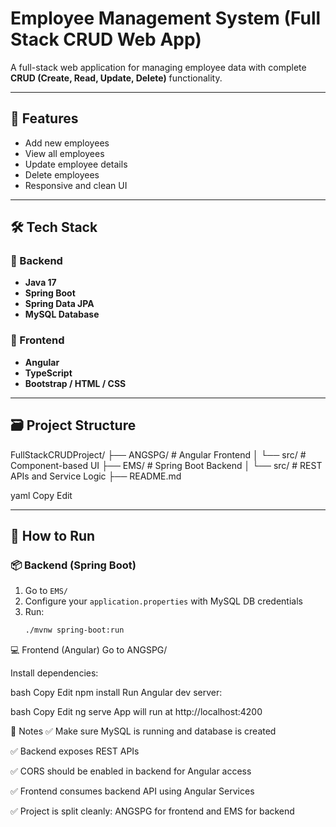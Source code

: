# Employee Management System (Full Stack CRUD Web App)

A full-stack web application for managing employee data with complete **CRUD (Create, Read, Update, Delete)** functionality.

---

## 🚀 Features

- Add new employees
- View all employees
- Update employee details
- Delete employees
- Responsive and clean UI

---

## 🛠️ Tech Stack

### 🔧 Backend
- **Java 17**
- **Spring Boot**
- **Spring Data JPA**
- **MySQL Database**

### 🎨 Frontend
- **Angular**
- **TypeScript**
- **Bootstrap / HTML / CSS**

---

## 🗃️ Project Structure

FullStackCRUDProject/
├── ANGSPG/ # Angular Frontend
│ └── src/ # Component-based UI
├── EMS/ # Spring Boot Backend
│ └── src/ # REST APIs and Service Logic
├── README.md

yaml
Copy
Edit

---

## 🔧 How to Run

### 📦 Backend (Spring Boot)

1. Go to `EMS/`
2. Configure your `application.properties` with MySQL DB credentials
3. Run:
   ```bash
   ./mvnw spring-boot:run
💻 Frontend (Angular)
Go to ANGSPG/

Install dependencies:

bash
Copy
Edit
npm install
Run Angular dev server:

bash
Copy
Edit
ng serve
App will run at http://localhost:4200

📌 Notes
✅ Make sure MySQL is running and database is created

✅ Backend exposes REST APIs

✅ CORS should be enabled in backend for Angular access

✅ Frontend consumes backend API using Angular Services

✅ Project is split cleanly: ANGSPG for frontend and EMS for backend